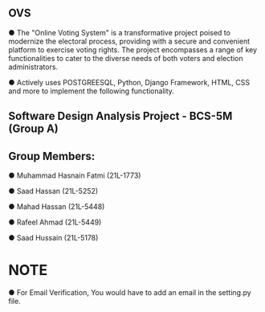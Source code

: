 ## OVS

● The "Online Voting System" is a transformative project poised to modernize the electoral process, providing with a secure and convenient platform to exercise voting rights. The project encompasses a range of key functionalities to cater to the diverse needs of both voters and election administrators.

● Actively uses POSTGREESQL, Python, Django Framework, HTML, CSS and more to implement the following functionality.

## Software Design Analysis Project - BCS-5M (Group A)

## Group Members:
● Muhammad Hasnain Fatmi (21L-1773)

● Saad Hassan (21L-5252)

● Mahad Hassan (21L-5448)

● Rafeel Ahmad (21L-5449)

● Saad Hussain (21L-5178)

# NOTE

● For Email Verification, You would have to add an email in the setting.py file.


